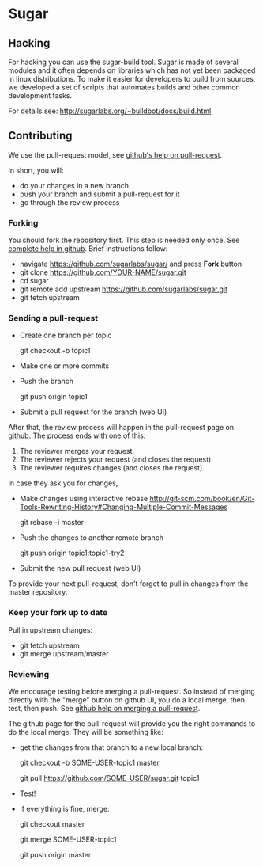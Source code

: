 Sugar
=====

Hacking
-------

For hacking you can use the sugar-build tool. Sugar is made of several modules and it often depends on libraries which has not yet been packaged in linux distributions. To make it easier for developers to build from sources, we developed a set of scripts that automates builds and other common development tasks. 

For details see: http://sugarlabs.org/~buildbot/docs/build.html

Contributing
------------

We use the pull-request model, see [github's help on
pull-request](https://help.github.com/articles/using-pull-requests).

In short, you will:

* do your changes in a new branch
* push your branch and submit a pull-request for it
* go through the review process

### Forking

You should fork the repository first.  This step is needed only once.
See [complete help in
github](https://help.github.com/articles/fork-a-repo).  Brief
instructions follow:

* navigate <https://github.com/sugarlabs/sugar/> and press **Fork** button
* git clone https://github.com/YOUR-NAME/sugar.git
* cd sugar
* git remote add upstream https://github.com/sugarlabs/sugar.git
* git fetch upstream

### Sending a pull-request

* Create one branch per topic

  git checkout -b topic1

* Make one or more commits
* Push the branch

  git push origin topic1

* Submit a pull request for the branch (web UI)

After that, the review process will happen in the pull-request page on
github.  The process ends with one of this:

1. The reviewer merges your request.
2. The reviewer rejects your request (and closes the request).
3. The reviewer requires changes (and closes the request).

In case they ask you for changes,

* Make changes using interactive rebase
<http://git-scm.com/book/en/Git-Tools-Rewriting-History#Changing-Multiple-Commit-Messages>

  git rebase -i master

* Push the changes to another remote branch

  git push origin topic1:topic1-try2

* Submit the new pull request (web UI)

To provide your next pull-request, don't forget to pull in changes
from the master repository.

### Keep your fork up to date

Pull in upstream changes:

* git fetch upstream
* git merge upstream/master

### Reviewing

We encourage testing before merging a pull-request.  So instead of
merging directly with the "merge" button on github UI, you do a local
merge, then test, then push.  See [github help on merging a
pull-request](https://help.github.com/articles/merging-a-pull-request).

The github page for the pull-request will provide you the right
commands to do the local merge.  They will be something like:

* get the changes from that branch to a new local branch:

  git checkout -b SOME-USER-topic1 master

  git pull https://github.com/SOME-USER/sugar.git topic1

* Test!

* If everything is fine, merge:

  git checkout master

  git merge SOME-USER-topic1

  git push origin master
